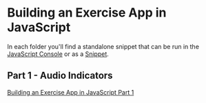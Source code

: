 # Building an Exercise App in JavaScript

In each folder you'll find a standalone snippet that can be run in the [JavaScript Console](https://developer.chrome.com/docs/devtools/console/javascript/) or as a [Snippet](https://developer.chrome.com/docs/devtools/javascript/snippets/).

## Part 1 - Audio Indicators
[Building an Exercise App in JavaScript Part 1](https://www.dgendill.com/programming/2021-12-10-building-an-exercise-app-in-javascript-part1)